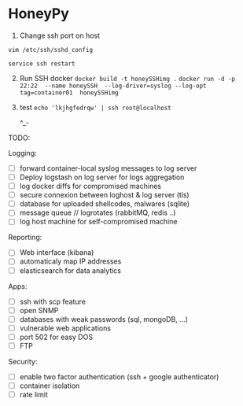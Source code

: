 # HoneyPy

1. Change ssh port on host

`vim /etc/ssh/sshd_config`

`service ssh restart`

2. Run SSH docker
`docker build -t honeySSHimg .`
`docker run -d -p 22:22  --name honeySSH  --log-driver=syslog --log-opt tag=container01  honeySSHimg`

3. test
`echo 'lkjhgfedrqw' | ssh root@localhost`

	^_-
	
	
TODO:

Logging:
- [ ] forward container-local syslog messages to log server
- [ ] Deploy logstash on log server for logs aggregation
- [ ] log docker diffs for compromised machines
- [ ] secure connexion between loghost & log server (tls)
- [ ] database for uploaded shellcodes, malwares (sqlite)
- [ ] message queue // logrotates (rabbitMQ, redis ..)
- [ ] log host machine for self-compromised machine

Reporting:
- [ ] Web interface (kibana)
- [ ] automaticaly map IP addresses
- [ ] elasticsearch for data analytics

Apps:
- [ ] ssh with scp feature
- [ ] open SNMP
- [ ] databases with weak passwords (sql, mongoDB, ...)
- [ ] vulnerable web applications
- [ ] port 502 for easy DOS
- [ ] FTP

Security:
- [ ] enable two factor authentication (ssh + google authenticator)
- [ ] container isolation
- [ ] rate limit
